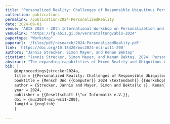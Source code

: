 ```yaml
---
title: "Personalized Reality: Challenges of Responsible Ubiquitous Personalization"
collection: publications
permalink: /publication/2024-PersonalizedReality
date: 2024-09-01
venue: 'ABIS 2024 - 28th International Workshop on Personalization and Recommendation at Mensch und Computer 2024'
venuelink: "https://fg-abis.gi.de/veranstaltung/abis-2024"
papertype: "Workshop"
paperurl: '/files/pdf/research/2024-PersonalizedReality.pdf'
link: 'https://doi.org/10.18420/muc2024-mci-ws11-200'
authors: "Jannis Strecker, Simon Mayer, and Kenan Bektaş"
citation: "Jannis Strecker, Simon Mayer, and Kenan Bektaş. 2024. Personalized Reality: Challenges of Responsible Ubiquitous Personalization. In Proceedings of Mensch und Computer 2024 – Workshopband, Gesellschaft für Informatik e.V. (MuC'24). 5 pages. https://doi.org/10.18420/muc2024-mci-ws11-200"
abstract: "The expanding capabilities of Mixed Reality and Ubiquitous Computing technologies enable personalization to be increasingly integrated with physical reality in all areas of people's lives. While such ubiquitous personalization promises more inclusive, efficient, pleasurable, and safer everyday interaction, it may also entail serious societal consequences such as isolated perceptions of reality or a loss of control and agency. We present this paper to initiate a discussion towards the responsible creation of ubiquitous personalization experiences that mitigate these harmful implications while retaining the benefits of personalization. To this end, we present the concept of Personalized Reality (PR) to describe a perceived reality that has been adapted in response to personal user data. We provide avenues for future work, and list open questions and challenges towards the creation of responsible PR experiences."
bib: | 
    @inproceedings{strecker2024a,
    title = {{Personalized Reality: Challenges of Responsible Ubiquitous Personalization}},
    booktitle = {Mensch Und {{Computer}} 2024 \textendash{} {{Workshopband}}},
    author = {Strecker, Jannis and Mayer, Simon and Bekta{\c s}, Kenan},
    year = 2024,
    publisher = {{Gesellschaft f\"ur Informatik e.V.}},
    doi = {muc2024-mci-ws11-200},
    langid = {english}
    }
    
---
```

